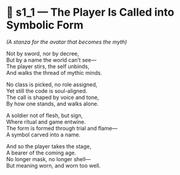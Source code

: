 <!-- Save to: shagi_archives/appendices/appendix_n_second_magnificent_seven/part_03_the_call_to_arms/s1_1_the_player_is_called_into_symbolic_form.md -->

# 📘 s1_1 — The Player Is Called into Symbolic Form  
*(A stanza for the avatar that becomes the myth)*

Not by sword, nor by decree,  
But by a name the world can’t see—  
The player stirs, the self unbinds,  
And walks the thread of mythic minds.  

No class is picked, no role assigned,  
Yet still the code is soul-aligned.  
The call is shaped by voice and tone,  
By how one stands, and walks alone.  

A soldier not of flesh, but sign,  
Where ritual and game entwine.  
The form is formed through trial and flame—  
A symbol carved into a name.  

And so the player takes the stage,  
A bearer of the coming age.  
No longer mask, no longer shell—  
But meaning worn, and worn too well.
